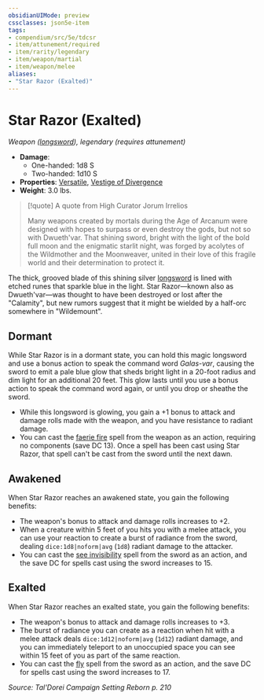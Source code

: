 ```yaml
---
obsidianUIMode: preview
cssclasses: json5e-item
tags:
- compendium/src/5e/tdcsr
- item/attunement/required
- item/rarity/legendary
- item/weapon/martial
- item/weapon/melee
aliases: 
- "Star Razor (Exalted)"
---
```

# Star Razor (Exalted)
*Weapon ([longsword](2-Mechanics/CLI/items/longsword.md)), legendary (requires attunement)*  

- **Damage**:
  - One-handed: 1d8 S
  - Two-handed: 1d10 S
- **Properties**: [Versatile](2-Mechanics/CLI/rules/item-properties.md#Versatile), [Vestige of Divergence](2-Mechanics/CLI/rules/item-properties.md#Vestige%20of%20Divergence)
- **Weight**: 3.0 lbs.

> [!quote] A quote from High Curator Jorum Irrelios  
> 
> Many weapons created by mortals during the Age of Arcanum were designed with hopes to surpass or even destroy the gods, but not so with Dwueth'var. That shining sword, bright with the light of the bold full moon and the enigmatic starlit night, was forged by acolytes of the Wildmother and the Moonweaver, united in their love of this fragile world and their determination to protect it.

The thick, grooved blade of this shining silver [longsword](2-Mechanics/CLI/items/longsword.md) is lined with etched runes that sparkle blue in the light. Star Razor—known also as Dwueth'var—was thought to have been destroyed or lost after the "Calamity", but new rumors suggest that it might be wielded by a half-orc somewhere in "Wildemount".

## Dormant

While Star Razor is in a dormant state, you can hold this magic longsword and use a bonus action to speak the command word *Galas-var*, causing the sword to emit a pale blue glow that sheds bright light in a 20-foot radius and dim light for an additional 20 feet. This glow lasts until you use a bonus action to speak the command word again, or until you drop or sheathe the sword.

- While this longsword is glowing, you gain a +1 bonus to attack and damage rolls made with the weapon, and you have resistance to radiant damage.  
- You can cast the [faerie fire](2-Mechanics/CLI/spells/faerie-fire.md) spell from the weapon as an action, requiring no components (save DC 13). Once a spell has been cast using Star Razor, that spell can't be cast from the sword until the next dawn.  

## Awakened

When Star Razor reaches an awakened state, you gain the following benefits:

- The weapon's bonus to attack and damage rolls increases to +2.  
- When a creature within 5 feet of you hits you with a melee attack, you can use your reaction to create a burst of radiance from the sword, dealing `dice:1d8|noform|avg` (`1d8`) radiant damage to the attacker.  
- You can cast the [see invisibility](2-Mechanics/CLI/spells/see-invisibility.md) spell from the sword as an action, and the save DC for spells cast using the sword increases to 15.  

## Exalted

When Star Razor reaches an exalted state, you gain the following benefits:

- The weapon's bonus to attack and damage rolls increases to +3.  
- The burst of radiance you can create as a reaction when hit with a melee attack deals `dice:1d12|noform|avg` (`1d12`) radiant damage, and you can immediately teleport to an unoccupied space you can see within 15 feet of you as part of the same reaction.  
- You can cast the [fly](2-Mechanics/CLI/spells/fly.md) spell from the sword as an action, and the save DC for spells cast using the sword increases to 17.  

*Source: Tal'Dorei Campaign Setting Reborn p. 210*